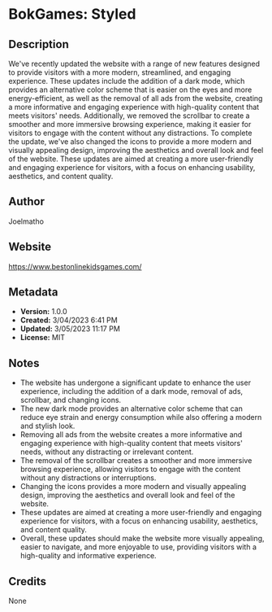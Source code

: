 # BokGames: Styled

## Description
We've recently updated the website with a range of new features designed to provide visitors with a more modern, streamlined, and engaging experience. These updates include the addition of a dark mode, which provides an alternative color scheme that is easier on the eyes and more energy-efficient, as well as the removal of all ads from the website, creating a more informative and engaging experience with high-quality content that meets visitors' needs. Additionally, we removed the scrollbar to create a smoother and more immersive browsing experience, making it easier for visitors to engage with the content without any distractions. To complete the update, we've also changed the icons to provide a more modern and visually appealing design, improving the aesthetics and overall look and feel of the website. These updates are aimed at creating a more user-friendly and engaging experience for visitors, with a focus on enhancing usability, aesthetics, and content quality.

## Author
Joelmatho

## Website
https://www.bestonlinekidsgames.com/

## Metadata
- **Version:** 1.0.0
- **Created:** 3/04/2023 6:41 PM
- **Updated:** 3/05/2023 11:17 PM
- **License:** MIT

## Notes
- The website has undergone a significant update to enhance the user experience, including the addition of a dark mode, removal of ads, scrollbar, and changing icons.
- The new dark mode provides an alternative color scheme that can reduce eye strain and energy consumption while also offering a modern and stylish look.
- Removing all ads from the website creates a more informative and engaging experience with high-quality content that meets visitors' needs, without any distracting or irrelevant content.
- The removal of the scrollbar creates a smoother and more immersive browsing experience, allowing visitors to engage with the content without any distractions or interruptions.
- Changing the icons provides a more modern and visually appealing design, improving the aesthetics and overall look and feel of the website.
- These updates are aimed at creating a more user-friendly and engaging experience for visitors, with a focus on enhancing usability, aesthetics, and content quality.
- Overall, these updates should make the website more visually appealing, easier to navigate, and more enjoyable to use, providing visitors with a high-quality and informative experience.

## Credits
None
